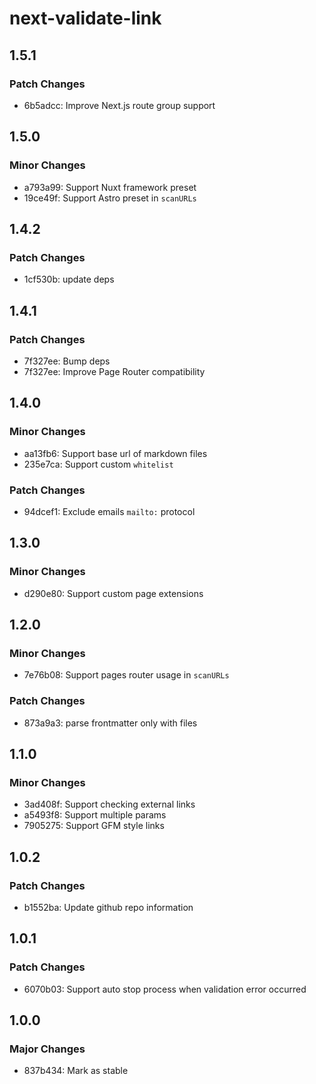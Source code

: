 # next-validate-link

## 1.5.1

### Patch Changes

- 6b5adcc: Improve Next.js route group support

## 1.5.0

### Minor Changes

- a793a99: Support Nuxt framework preset
- 19ce49f: Support Astro preset in `scanURLs`

## 1.4.2

### Patch Changes

- 1cf530b: update deps

## 1.4.1

### Patch Changes

- 7f327ee: Bump deps
- 7f327ee: Improve Page Router compatibility

## 1.4.0

### Minor Changes

- aa13fb6: Support base url of markdown files
- 235e7ca: Support custom `whitelist`

### Patch Changes

- 94dcef1: Exclude emails `mailto:` protocol

## 1.3.0

### Minor Changes

- d290e80: Support custom page extensions

## 1.2.0

### Minor Changes

- 7e76b08: Support pages router usage in `scanURLs`

### Patch Changes

- 873a9a3: parse frontmatter only with files

## 1.1.0

### Minor Changes

- 3ad408f: Support checking external links
- a5493f8: Support multiple params
- 7905275: Support GFM style links

## 1.0.2

### Patch Changes

- b1552ba: Update github repo information

## 1.0.1

### Patch Changes

- 6070b03: Support auto stop process when validation error occurred

## 1.0.0

### Major Changes

- 837b434: Mark as stable
